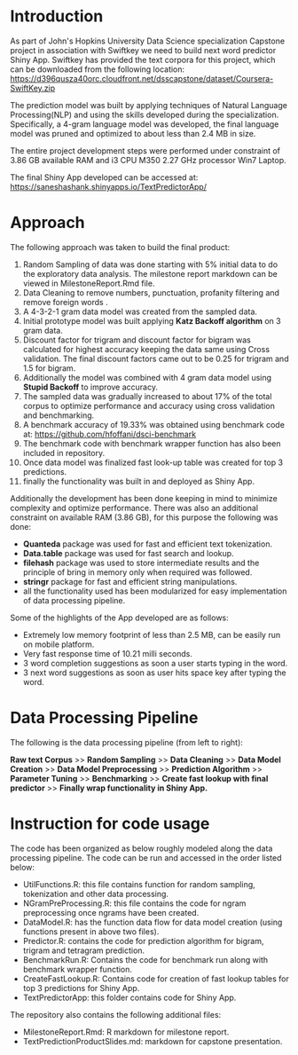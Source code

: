 # Introduction
As part of John's Hopkins University Data Science specialization Capstone project in association with Swiftkey we need to build next word predictor Shiny App. Swiftkey has provided the text corpora for this project, which can be downloaded from the following location: https://d396qusza40orc.cloudfront.net/dsscapstone/dataset/Coursera-SwiftKey.zip

The prediction model was built by applying techniques of Natural Language Processing(NLP) and using the skills developed during the specialization. Specifically, a 4-gram language model was developed, the final language model was pruned and optimized to about less than 2.4 MB in size.

The entire project development steps were performed under constraint of 3.86 GB available RAM and i3 CPU M350 2.27 GHz processor Win7 Laptop.

The final Shiny App developed can be accessed at: https://saneshashank.shinyapps.io/TextPredictorApp/

# Approach

The following approach was taken to build the final product:

1. Random Sampling of data was done starting with 5% initial data to do the exploratory data analysis. The milestone report markdown can be viewed in MilestoneReport.Rmd file.
2. Data Cleaning to remove numbers, punctuation, profanity filtering and remove foreign words .
3. A 4-3-2-1 gram data model was created from the sampled data.
4. Initial prototype model was built applying **Katz Backoff algorithm** on 3 gram data.
5. Discount factor for trigram and discount factor for bigram was calculated for highest accuracy keeping the data same using Cross validation. The final discount factors came out to be 0.25 for trigram and 1.5 for bigram.
6. Additionally the model was combined with 4 gram data model using **Stupid Backoff** to improve accuracy.
7. The sampled data was gradually increased to about 17% of the total corpus to optimize performance and accuracy using cross validation and benchmarking.
8. A benchmark accuracy of 19.33% was obtained using benchmark code at: https://github.com/hfoffani/dsci-benchmark
9. The benchmark code with benchmark wrapper function has also been included in repository.
10. Once data model was finalized fast look-up table was created for top 3 predictions.
11. finally the functionality was built in and deployed as Shiny App.

Additionally the development has been done keeping in mind to minimize complexity and optimize performance. There was also an additional constraint on available RAM (3.86 GB), for this purpose the following was done:

* **Quanteda** package was used for fast and efficient text tokenization.
* **Data.table** package was used for fast search and lookup.
* **filehash** package was used to store intermediate results and the principle of bring in memory only when required was followed.
* **stringr** package for fast and efficient string manipulations.
* all the functionality used has been modularized for easy implementation of data processing pipeline.

Some of the highlights of the App developed are as follows:

* Extremely low memory footprint of less than 2.5 MB, can be easily run on mobile platform.
* Very fast response time of 10.21 milli seconds.
* 3 word completion suggestions as soon a user starts typing in the word.
* 3 next word suggestions as soon as user hits space key after typing the word.


# Data Processing Pipeline

The following is the data processing pipeline (from left to right):

**Raw text Corpus** >> **Random Sampling** >> **Data Cleaning** >> **Data Model Creation** >> **Data Model Preprocessing** >> **Prediction Algorithm** >> **Parameter Tuning** >> **Benchmarking** >> **Create fast lookup with final predictor** >> **Finally wrap functionality in Shiny App.**

# Instruction for code usage

The code has been organized as below roughly modeled along the data processing pipeline. The code can be run and accessed in the order listed below:

* UtilFunctions.R: this file contains function for random sampling, tokenization and other data processing.
* NGramPreProcessing.R: this file contains the code for ngram preprocessing once ngrams have been created.
* DataModel.R: has the function data flow for data model creation (using functions present in above two files).
* Predictor.R: contains the code for prediction algorithm for bigram, trigram and tetragram prediction.
* BenchmarkRun.R: Contains the code for benchmark run along with benchmark wrapper function.
* CreateFastLookup.R: Contains code for creation of fast lookup tables for top 3 predictions for Shiny App.
* TextPredictorApp: this folder contains code for Shiny App.

The repository also contains the following additional files:

* MilestoneReport.Rmd: R markdown for milestone report.
* TextPredictionProductSlides.md: markdown for capstone presentation.

